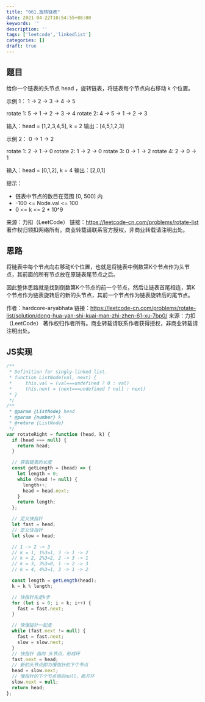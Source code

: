 ```yaml
---
title: "061.旋转链表"
date: 2021-04-22T10:54:55+08:00
keywords: ''
description: ''
tags: ['leetcode','linkedlist']
categories: []
draft: true
---
```


## 题目

给你一个链表的头节点 head ，旋转链表，将链表每个节点向右移动 k 个位置。

示例 1：
1 -> 2 -> 3 -> 4 -> 5

rotate 1: 5 -> 1 -> 2 -> 3 -> 4
rotate 2: 4 -> 5 -> 1 -> 2 -> 3

输入：head = [1,2,3,4,5], k = 2
输出：[4,5,1,2,3]

示例 2：
0 -> 1 -> 2

rotate 1: 2 -> 1 -> 0
rotate 2: 1 -> 2 -> 0
rotate 3: 0 -> 1 -> 2
rotate 4: 2 -> 0 -> 1

输入：head = [0,1,2], k = 4
输出：[2,0,1]

提示：

- 链表中节点的数目在范围 [0, 500] 内
- -100 <= Node.val <= 100
- 0 <= k <= 2 * 10^9

来源：力扣（LeetCode）
链接：https://leetcode-cn.com/problems/rotate-list
著作权归领扣网络所有。商业转载请联系官方授权，非商业转载请注明出处。

## 思路 

将链表中每个节点向右移动K个位置，也就是将链表中倒数第K个节点作为头节点，其前面的所有节点放在原链表尾节点之后。

因此整体思路就是找到倒数第K个节点的前一个节点，然后让链表首尾相连，第K个节点作为链表旋转后的新的头节点，其前一个节点作为链表旋转后的尾节点。

作者：hardcore-aryabhata
链接：https://leetcode-cn.com/problems/rotate-list/solution/dong-hua-yan-shi-kuai-man-zhi-zhen-61-xu-7bp0/
来源：力扣（LeetCode）
著作权归作者所有。商业转载请联系作者获得授权，非商业转载请注明出处。

## JS实现

```javascript
/**
 * Definition for singly-linked list.
 * function ListNode(val, next) {
 *     this.val = (val===undefined ? 0 : val)
 *     this.next = (next===undefined ? null : next)
 * }
 */
/**
 * @param {ListNode} head
 * @param {number} k
 * @return {ListNode}
 */
var rotateRight = function (head, k) {
  if (head === null) {
    return head;
  }

  // 获取链表的长度
  const getLength = (head) => {
    let length = 0;
    while (head != null) {
      length++;
      head = head.next;
    }
    return length;
  };

  // 定义快指针
  let fast = head;
  // 定义快指针
  let slow = head;

  // 1 -> 2 -> 3
  // k = 1, 1%3=1, 3 -> 1 -> 2
  // k = 2, 2%3=2, 2 -> 3 -> 1
  // k = 3, 3%3=0, 1 -> 2 -> 3
  // k = 4, 4%3=1, 3 -> 1 -> 2

  const length = getLength(head);
  k = k % length;

  // 快指针先走k步
  for (let i = 0; i < k; i++) {
    fast = fast.next;
  }

  // 快慢指针一起走
  while (fast.next != null) {
    fast = fast.next;
    slow = slow.next;
  }
  // 快指针 指向 头节点，形成环
  fast.next = head;
  // 新的头节点即为慢指针的下个节点
  head = slow.next;
  // 慢指针的下个节点指向null，断开环
  slow.next = null;
  return head;
};
```
